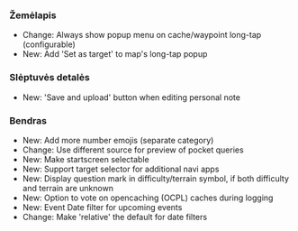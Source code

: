 ### Žemėlapis
- Change: Always show popup menu on cache/waypoint long-tap (configurable)
- New: Add 'Set as target' to map's long-tap popup

### Slėptuvės detalės
- New: 'Save and upload' button when editing personal note

### Bendras
- New: Add more number emojis (separate category)
- Change: Use different source for preview of pocket queries
- New: Make startscreen selectable
- New: Support target selector for additional navi apps
- New: Display question mark in difficulty/terrain symbol, if both difficulty and terrain are unknown
- New: Option to vote on opencaching (OCPL) caches during logging
- New: Event Date filter for upcoming events
- Change: Make 'relative' the default for date filters
